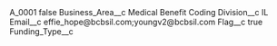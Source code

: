 <?xml version="1.0" encoding="UTF-8"?>
<CustomMetadata xmlns="http://soap.sforce.com/2006/04/metadata" xmlns:xsi="http://www.w3.org/2001/XMLSchema-instance" xmlns:xsd="http://www.w3.org/2001/XMLSchema">
    <label>A_0001</label>
    <protected>false</protected>
    <values>
        <field>Business_Area__c</field>
        <value xsi:type="xsd:string">Medical Benefit Coding</value>
    </values>
    <values>
        <field>Division__c</field>
        <value xsi:type="xsd:string">IL</value>
    </values>
    <values>
        <field>Email__c</field>
        <value xsi:type="xsd:string">effie_hope@bcbsil.com;youngv2@bcbsil.com</value>
    </values>
    <values>
        <field>Flag__c</field>
        <value xsi:type="xsd:boolean">true</value>
    </values>
    <values>
        <field>Funding_Type__c</field>
        <value xsi:nil="true"/>
    </values>
</CustomMetadata>
